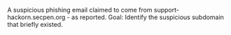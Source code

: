 A suspicious phishing email claimed to come from support-hackorn.secpen.org - as reported. Goal: Identify the suspicious subdomain that briefly existed.
